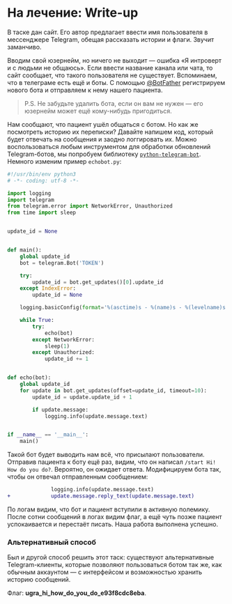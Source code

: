 # На лечение: Write-up

В таске дан сайт. Его автор предлагает ввести имя пользователя в мессенджере Telegram, обещая рассказать истории и флаги. Звучит заманчиво.

Вводим свой юзернейм, но ничего не выходит — ошибка «Я интроверт и с людьми не общаюсь». Если ввести название канала или чата, то сайт сообщает, что такого пользователя не существует. Вспоминаем, что в телеграме есть ещё и боты. С помощью [@BotFather](https://ucucu.ga/BotFather) регистрируем нового бота и отправляем к нему нашего пациента.

> P.S. Не забудьте удалить бота, если он вам не нужен — его юзернейм может ещё кому-нибудь пригодиться.

Нам сообщают, что пациент ушёл общаться с ботом. Но как же посмотреть историю их переписки? Давайте напишем код, который будет отвечать на сообщения и заодно логгировать их. Можно воспользоваться любым инструментом для обработки обновлений Telegram-ботов, мы попробуем библиотеку [`python-telegram-bot`](https://github.com/python-telegram-bot/python-telegram-bot/). Немного изменим пример `echobot.py`:

```python
#!/usr/bin/env python3
# -*- coding: utf-8 -*-

import logging
import telegram
from telegram.error import NetworkError, Unauthorized
from time import sleep


update_id = None


def main():
    global update_id
    bot = telegram.Bot('TOKEN')

    try:
        update_id = bot.get_updates()[0].update_id
    except IndexError:
        update_id = None

    logging.basicConfig(format='%(asctime)s - %(name)s - %(levelname)s - %(message)s')

    while True:
        try:
            echo(bot)
        except NetworkError:
            sleep(1)
        except Unauthorized:
            update_id += 1


def echo(bot):
    global update_id
    for update in bot.get_updates(offset=update_id, timeout=10):
        update_id = update.update_id + 1

        if update.message:
            logging.info(update.message.text)


if __name__ == '__main__':
    main()
```

Такой бот будет выводить нам всё, что присылают пользователи. Отправив пациента к боту ещё раз, видим, что он написал `/start Hi! How do you do?`. Вероятно, он ожидает ответа. Модифицируем бота так, чтобы он отвечал отправленным сообщением:

```diff
              logging.info(update.message.text)
+             update.message.reply_text(update.message.text)
```

По логам видим, что бот и пациент вступили в активную полемику. После сотни сообщений в логах видим флаг, а ещё чуть позже пациент успокаивается и перестаёт писать. Наша работа выполнена успешно.

### Альтернативный способ

Был и другой способ решить этот таск: существуют альтернативные Telegram-клиенты, которые позволяют пользоваться ботом так же, как обычным аккаунтом — с интерфейсом и возможностью хранить историю сообщений.

Флаг: **ugra_hi_how_do_you_do_e93f8cdc8eba**.
